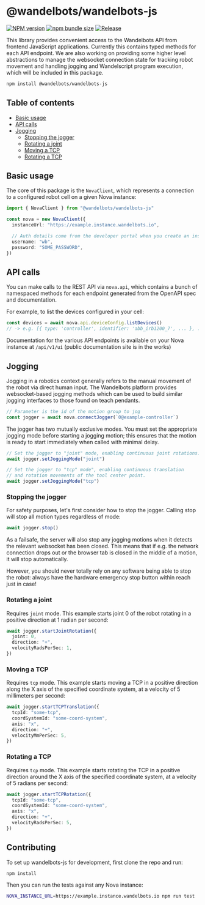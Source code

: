 # @wandelbots/wandelbots-js

[![NPM version](https://img.shields.io/npm/v/@wandelbots/wandelbots-js.svg)](https://npmjs.org/package/@wandelbots/wandelbots-js) [![npm bundle size](https://img.shields.io/bundlephobia/minzip/@wandelbots/wandelbots-js)](https://bundlephobia.com/package/@wandelbots/wandelbots-js) [![Release](https://github.com/wandelbotsgmbh/wandelbots-js/actions/workflows/release.yml/badge.svg)](https://github.com/wandelbotsgmbh/wandelbots-js/actions/workflows/release.yml)

This library provides convenient access to the Wandelbots API from frontend JavaScript applications. Currently this contains typed methods for each API endpoint. We are also working on providing some higher level abstractions to manage the websocket connection state for tracking robot movement and handling jogging and Wandelscript program execution, which will be included in this package.

```bash
npm install @wandelbots/wandelbots-js
```

## Table of contents

- [Basic usage](#basic-usage)
- [API calls](#api-calls)
- [Jogging](#jogging)
  - [Stopping the jogger](#stopping-the-jogger)
  - [Rotating a joint](#rotating-a-joint)
  - [Moving a TCP](#moving-the-tcp)
  - [Rotating a TCP](#rotating-the-tcp)

## Basic usage

The core of this package is the `NovaClient`, which represents a connection to a configured robot cell on a given Nova instance:

```ts
import { NovaClient } from "@wandelbots/wandelbots-js"

const nova = new NovaClient({
  instanceUrl: "https://example.instance.wandelbots.io",

  // Auth details come from the developer portal when you create an instance
  username: "wb",
  password: "SOME_PASSWORD",
})
```

## API calls

You can make calls to the REST API via `nova.api`, which contains a bunch of namespaced methods for each endpoint generated from the OpenAPI spec and documentation.

For example, to list the devices configured in your cell:

```ts
const devices = await nova.api.deviceConfig.listDevices()
// -> e.g. [{ type: 'controller', identifier: 'abb_irb1200_7', ... }, ...]
```

Documentation for the various API endpoints is available on your Nova instance at `/api/v1/ui` (public documentation site is in the works)

## Jogging

Jogging in a robotics context generally refers to the manual movement of the robot via direct human input. The Wandelbots platform provides websocket-based jogging methods which can be used to build similar jogging interfaces to those found on teach pendants.

```ts
// Parameter is the id of the motion group to jog
const jogger = await nova.connectJogger(`0@example-controller`)
```

The jogger has two mutually exclusive modes. You must set the appropriate jogging mode before starting a jogging motion; this ensures that the motion is ready to start immediately when called with minimal delay.

```ts
// Set the jogger to "joint" mode, enabling continuous joint rotations.
await jogger.setJoggingMode("joint")

// Set the jogger to "tcp" mode", enabling continuous translation
// and rotation movements of the tool center point.
await jogger.setJoggingMode("tcp")
```

### Stopping the jogger

For safety purposes, let's first consider how to stop the jogger. Calling stop will stop all motion types regardless of mode:

```ts
await jogger.stop()
```

As a failsafe, the server will also stop any jogging motions when it detects the relevant websocket has been closed. This means that if e.g. the network connection drops out or the browser tab is closed in the middle of a motion, it will stop automatically.

However, you should never totally rely on any software being able to stop the robot: always have the hardware emergency stop button within reach just in case!

### Rotating a joint

Requires `joint` mode. This example starts joint 0 of the robot rotating in a positive direction at 1 radian per second:

```ts
await jogger.startJointRotation({
  joint: 0,
  direction: "+",
  velocityRadsPerSec: 1,
})
```

### Moving a TCP

Requires `tcp` mode. This example starts moving a TCP in a positive direction along the X axis of the specified coordinate system, at a velocity of 5 millimeters per second:

```ts
await jogger.startTCPTranslation({
  tcpId: "some-tcp",
  coordSystemId: "some-coord-system",
  axis: "x",
  direction: "+",
  velocityMmPerSec: 5,
})
```

### Rotating a TCP

Requires `tcp` mode. This example starts rotating the TCP in a positive direction around the X axis of the specified coordinate system, at a velocity of 5 radians per second:

```ts
await jogger.startTCPRotation({
  tcpId: "some-tcp",
  coordSystemId: "some-coord-system",
  axis: "x",
  direction: "+",
  velocityRadsPerSec: 5,
})
```

## Contributing

To set up wandelbots-js for development, first clone the repo and run:

```bash
npm install
```

Then you can run the tests against any Nova instance:

```bash
NOVA_INSTANCE_URL=https://example.instance.wandelbots.io npm run test
```
